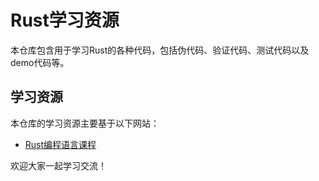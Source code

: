 # Rust学习资源

本仓库包含用于学习Rust的各种代码，包括伪代码、验证代码、测试代码以及demo代码等。

## 学习资源

本仓库的学习资源主要基于以下网站：

- [Rust编程语言课程](https://course.rs/about-book.html)

欢迎大家一起学习交流！